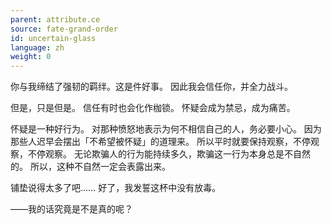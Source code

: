 ```yaml
---
parent: attribute.ce
source: fate-grand-order
id: uncertain-glass
language: zh
weight: 0
---
```


你与我缔结了强韧的羁绊。这是件好事。
因此我会信任你，并全力战斗。

但是，只是但是。
信任有时也会化作枷锁。
怀疑会成为禁忌，成为痛苦。

怀疑是一种好行为。
对那种愤怒地表示为何不相信自己的人，务必要小心。
因为那些人迟早会摆出「不希望被怀疑」的道理来。
所以平时就要保持观察，不停观察，不停观察。
无论欺骗人的行为能持续多久，欺骗这一行为本身总是不自然的。
所以，这种不自然一定会表露出来。

铺垫说得太多了吧……
好了，我发誓这杯中没有放毒。

——我的话究竟是不是真的呢？
